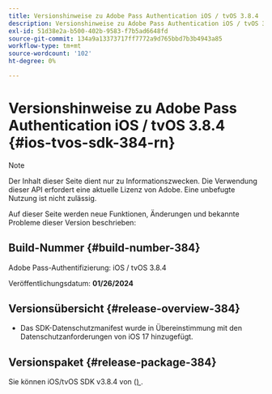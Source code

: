 ```yaml
---
title: Versionshinweise zu Adobe Pass Authentication iOS / tvOS 3.8.4
description: Versionshinweise zu Adobe Pass Authentication iOS / tvOS 3.8.4
exl-id: 51d38e2a-b500-402b-9583-f7b5ad6648fd
source-git-commit: 134a9a13373717ff7772a9d765bbd7b3b4943a85
workflow-type: tm+mt
source-wordcount: '102'
ht-degree: 0%

---
```


# Versionshinweise zu Adobe Pass Authentication iOS / tvOS 3.8.4 {#ios-tvos-sdk-384-rn}

>[!NOTE]
>
>Der Inhalt dieser Seite dient nur zu Informationszwecken. Die Verwendung dieser API erfordert eine aktuelle Lizenz von Adobe. Eine unbefugte Nutzung ist nicht zulässig.

Auf dieser Seite werden neue Funktionen, Änderungen und bekannte Probleme dieser Version beschrieben:

## Build-Nummer {#build-number-384}

Adobe Pass-Authentifizierung: iOS / tvOS 3.8.4

Veröffentlichungsdatum: **01/26/2024**

## Versionsübersicht {#release-overview-384}

* Das SDK-Datenschutzmanifest wurde in Übereinstimmung mit den Datenschutzanforderungen von iOS 17 hinzugefügt.

## Versionspaket {#release-package-384}

Sie können iOS/tvOS SDK v3.8.4 von ([) ](https://tve.zendesk.com/hc/en-us/articles/204963209-iOS-tvOS-Native-AccessEnabler-Library).
